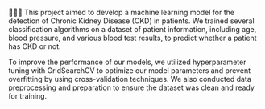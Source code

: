 
🏥🧬🔬 This project aimed to develop a machine learning model for the detection of Chronic Kidney Disease (CKD) in patients. We trained several classification algorithms on a dataset of patient information, including age, blood pressure, and various blood test results, to predict whether a patient has CKD or not.

To improve the performance of our models, we utilized hyperparameter tuning with GridSearchCV to optimize our model parameters and prevent overfitting by using cross-validation techniques. We also conducted data preprocessing and preparation to ensure the dataset was clean and ready for training.
